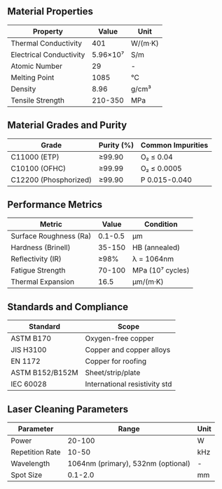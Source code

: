 ## Material Properties
| Property | Value | Unit |
| --- | --- | --- |
| Thermal Conductivity | 401 | W/(m·K) |
| Electrical Conductivity | 5.96×10⁷ | S/m |
| Atomic Number | 29 | - |
| Melting Point | 1085 | °C |
| Density | 8.96 | g/cm³ |
| Tensile Strength | 210-350 | MPa |


## Material Grades and Purity
| Grade | Purity (%) | Common Impurities |
| --- | --- | --- |
| C11000 (ETP) | ≥99.90 | O₂ ≤ 0.04 |
| C10100 (OFHC) | ≥99.99 | O₂ ≤ 0.0005 |
| C12200 (Phosphorized) | ≥99.90 | P 0.015-0.040 |


## Performance Metrics
| Metric | Value | Condition |
| --- | --- | --- |
| Surface Roughness (Ra) | 0.1-0.5 | µm |
| Hardness (Brinell) | 35-150 | HB (annealed) |
| Reflectivity (IR) | ≥98% | λ = 1064nm |
| Fatigue Strength | 70-100 | MPa (10⁷ cycles) |
| Thermal Expansion | 16.5 | µm/(m·K) |


## Standards and Compliance
| Standard | Scope |
| --- | --- |
| ASTM B170 | Oxygen-free copper |
| JIS H3100 | Copper and copper alloys |
| EN 1172 | Copper for roofing |
| ASTM B152/B152M | Sheet/strip/plate |
| IEC 60028 | International resistivity std |


## Laser Cleaning Parameters
| Parameter | Range | Unit |
| --- | --- | --- |
| Power | 20-100 | W |
| Repetition Rate | 10-50 | kHz |
| Wavelength | 1064nm (primary), 532nm (optional) | - |
| Spot Size | 0.1-2.0 | mm |
